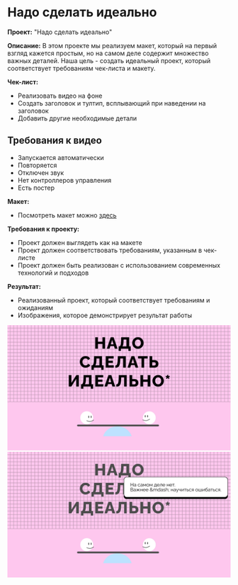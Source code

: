 # Надо сделать идеально

**Проект:** "Надо сделать идеально"

**Описание:** В этом проекте мы реализуем макет, который на первый взгляд кажется простым, но на самом деле содержит множество важных деталей. Наша цель - создать идеальный проект, который соответствует требованиям чек-листа и макету.

**Чек-лист:**

- Реализовать видео на фоне
- Создать заголовок и тултип, всплывающий при наведении на заголовок
- Добавить другие необходимые детали

## Требования к видео
* Запускается автоматически
* Повторяется
* Отключен звук
* Нет контроллеров управления
* Есть постер

**Макет:**

- Посмотреть макет можно [здесь](https://www.figma.com/file/8oKbCdYbLgfDehpQNJEoMS/%233-%D0%9D%D0%B0%D0%B4%D0%BE-%D1%81%D0%B4%D0%B5%D0%BB%D0%B0%D1%82%D1%8C-%D0%B8%D0%B4%D0%B5%D0%B0%D0%BB%D1%8C%D0%BD%D0%BE?node-id=0-1)

**Требования к проекту:**

- Проект должен выглядеть как на макете
- Проект должен соответствовать требованиям, указанным в чек-листе
- Проект должен быть реализован с использованием современных технологий и подходов

**Результат:**

- Реализованный проект, который соответствует требованиям и ожиданиям
- Изображения, которое демонстрирует результат работы

![Инициальный вид проекта](images/initial.png)
![Вид проекта при наведении на заголовок](images/hover.png)
